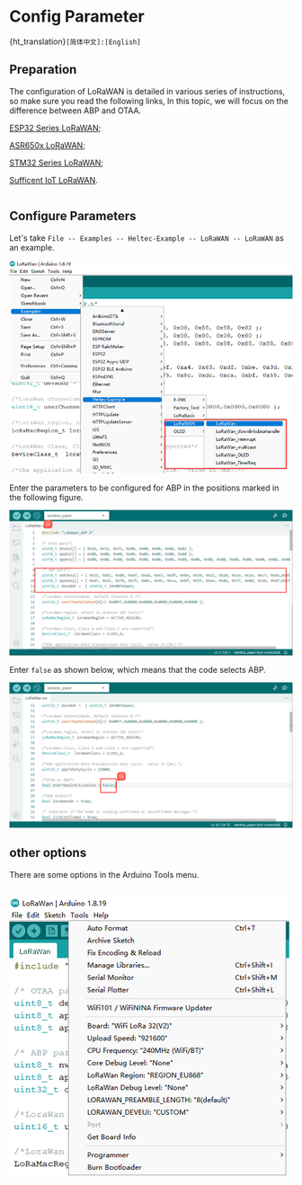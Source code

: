 Config Parameter
================
{ht_translation}`[简体中文]:[English]`

## Preparation

The configuration of LoRaWAN is detailed in various series of instructions, so make sure you read the following links, In this topic, we will focus on the difference between ABP and OTAA.

[ESP32 Series LoRaWAN](https://docs.heltec.org/en/node/esp32/esp32_general_docs/lorawan/index.html);

[ASR650x LoRaWAN](https://docs.heltec.org/en/node/asr650x/asr650x_general_docs/lorawan/index.html);

[STM32 Series LoRaWAN](https://docs.heltec.org/en/node/stm32/general_docs/lorawan/index.html);

[Sufficent IoT LoRaWAN](https://docs.heltec.org/en/node/sufficient_iot_hub/sufficient_iot_application.html).

```{TIP} HT-AT62 and HT-RA62 please refer to [STM32 Series LoRaWAN](https://docs.heltec.org/en/node/stm32/general_docs/lorawan/index.html)

```

## Configure Parameters
Let's take `File -- Examples -- Heltec-Example -- LoRaWAN -- LoRaWAN` as an example.

![](img/config_parameter/01.png)

Enter the parameters to be configured for ABP in the positions marked in the following figure.

![](img/config_parameter/02.png)

Enter `false` as shown below, which means that the code selects ABP.

![](img/config_parameter/03.jpg)

## other options
There are some options in the Arduino Tools menu.

```{Tip} This section is the same as OTAA, please refer to the link given at the beginning of this topic depending on your device.

```

![](img/config_parameter/04.png)